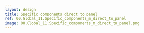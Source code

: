 ```yaml
---
layout: design
title: Specific components direct to panel
ref: 00.Global_11.Specific_components_m_direct_to_panel
image: 00.Global_11.Specific_components_m_direct_to_panel.png
---
```


